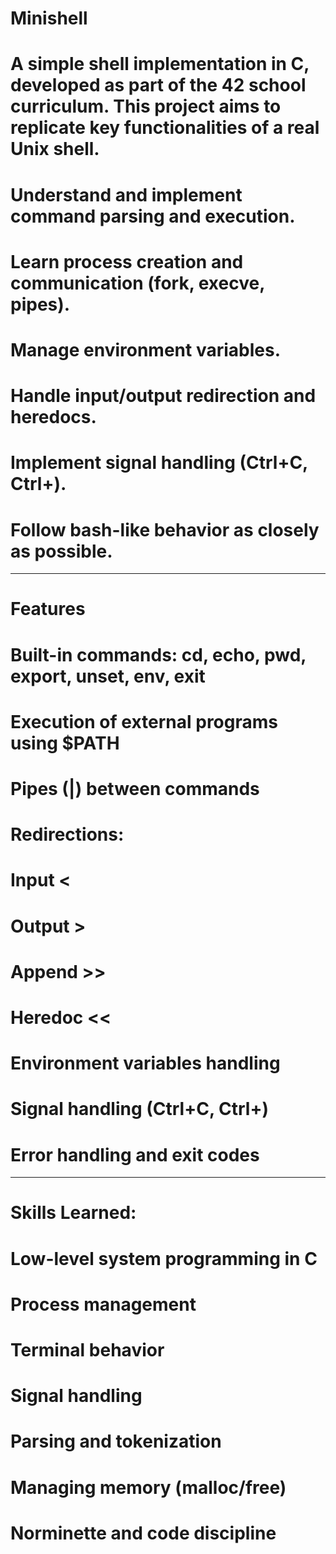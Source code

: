 # Minishell
# A simple shell implementation in C, developed as part of the 42 school curriculum. This project aims to replicate key functionalities of a real Unix shell. 
# Understand and implement command parsing and execution.
# Learn process creation and communication (fork, execve, pipes). 
# Manage environment variables. 
# Handle input/output redirection and heredocs.
# Implement signal handling (Ctrl+C, Ctrl+).
# Follow bash-like behavior as closely as possible.
__________________________________________________________________
# Features
# Built-in commands: cd, echo, pwd, export, unset, env, exit
# Execution of external programs using $PATH
# Pipes (|) between commands
# Redirections:
# Input <
# Output >
# Append >>
# Heredoc <<
# Environment variables handling
# Signal handling (Ctrl+C, Ctrl+)
# Error handling and exit codes
__________________________________________________________________
# Skills Learned: 
# Low-level system programming in C
# Process management
# Terminal behavior
# Signal handling
# Parsing and tokenization
# Managing memory (malloc/free)
# Norminette and code discipline
